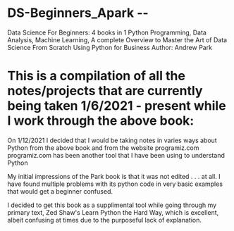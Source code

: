 # DS-Beginners_Apark -- 

Data Science For Beginners: 4 books in 1 Python Programming, Data Analysis, Machine Learning, 
A complete Overview to Master the Art of Data Science From Scratch Using Python for Business
Author: Andrew Park

# This is a compilation of all the notes/projects that are currently being taken 1/6/2021 - present while I work through the above book:

On 1/12/2021 I decided that I would be taking notes in varies ways about Python from the above book and from the website programiz.com
programiz.com has been another tool that I have been using to understand Python

My initial impressions of the Park book is that it was not edited . . . at all. I have found multiple problems with its python code in very basic examples
that would get a beginner confused.

I decided to get this book as a supplimental tool while going through my primary text, Zed Shaw's Learn Python the Hard Way, which is excellent, albeit confusing at times
due to the purposeful lack of explanation.
